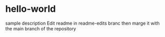 # hello-world
sample description
Edit readme in readme-edits branc then marge it with the main branch of the repository

